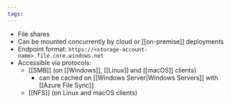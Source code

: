 ```yaml
---
tags:
---
```

- File shares
- Can be mounted concurrently by cloud or [[on-premise]] deployments
- Endpoint format: `https://<storage-account-name>.file.core.windows.net`
- Accessible via protocols:
	- [[SMB]] (on [[Windows]], [[Linux]] and [[macOS]] clients)
		- can be cached on [[Windows Server|Windows Servers]] with [[Azure File Sync]]
	- [[NFS]] (on Linux and macOS clients)